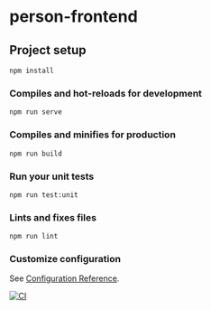 # person-frontend

## Project setup
```
npm install
```

### Compiles and hot-reloads for development
```
npm run serve
```

### Compiles and minifies for production
```
npm run build
```

### Run your unit tests
```
npm run test:unit
```

### Lints and fixes files
```
npm run lint
```

### Customize configuration
See [Configuration Reference](https://cli.vuejs.org/config/).

[![CI](https://github.com/ferdyjonathan/WebTech-Frontend/actions/workflows/ci.yml/badge.svg)](https://github.com/ferdyjonathan/WebTech-Frontend/actions/workflows/ci.yml)
